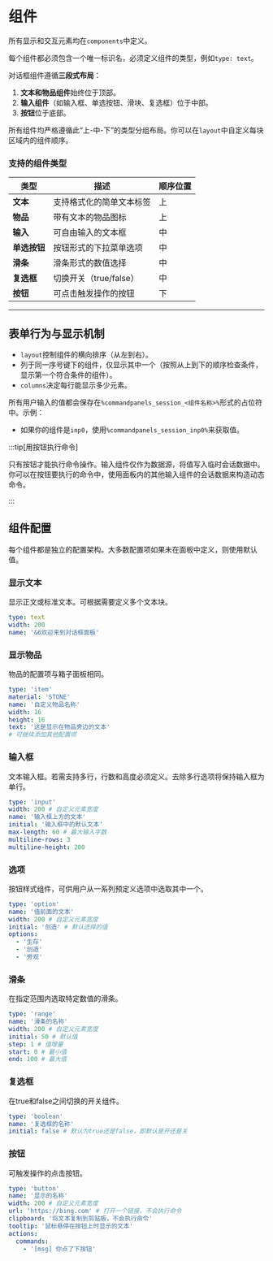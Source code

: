 # 组件

所有显示和交互元素均在`components`中定义。

每个组件都必须包含一个唯一标识名，必须定义组件的类型，例如`type: text`。

对话框组件遵循**三段式布局**：

1. **文本和物品组件**始终位于顶部。
2. **输入组件**（如输入框、单选按钮、滑块、复选框）位于中部。
3. **按钮**位于底部。

所有组件均严格遵循此“上-中-下”的类型分组布局。你可以在`layout`中自定义每块区域内的组件顺序。

### 支持的组件类型

| 类型       | 描述               | 顺序位置 |
|----------|------------------|------|
| **文本**   | 支持格式化的简单文本标签     | 上    |
| **物品**   | 带有文本的物品图标        | 上    |
| **输入**   | 可自由输入的文本框        | 中    |
| **单选按钮** | 按钮形式的下拉菜单选项      | 中    |
| **滑条**   | 滑条形式的数值选择        | 中    |
| **复选框**  | 切换开关（true/false） | 中    |
| **按钮**   | 可点击触发操作的按钮       | 下    |

------

## 表单行为与显示机制

- `layout`控制组件的横向排序（从左到右）。
- 列于同一序号键下的组件，仅显示其中一个（按照从上到下的顺序检查条件，显示第一个符合条件的组件）。
- `columns`决定每行能显示多少元素。

所有用户输入的值都会保存在`%commandpanels_session_<组件名称>%`形式的占位符中。示例：

- 如果你的组件是`inp0`，使用`%commandpanels_session_inp0%`来获取值。

:::tip[用按钮执行命令]

只有按钮才能执行命令操作。输入组件仅作为数据源，将值写入临时会话数据中。你可以在按钮要执行的命令中，使用面板内的其他输入组件的会话数据来构造动态命令。

:::

## 组件配置

每个组件都是独立的配置架构。大多数配置项如果未在面板中定义，则使用默认值。

### 显示文本

显示正文或标准文本。可根据需要定义多个文本块。

```yaml
type: text
width: 200
name: '&6欢迎来到对话框面板'
```

### 显示物品

物品的配置项与箱子面板相同。

```yaml
type: 'item'
material: 'STONE'
name: '自定义物品名称'
width: 16
height: 16
text: '这是显示在物品旁边的文本'
# 可继续添加其他配置项
```

### 输入框

文本输入框。若需支持多行，行数和高度必须定义。去除多行选项将保持输入框为单行。

```yaml
type: 'input'
width: 200 # 自定义元素宽度
name: '输入框上方的文本'
initial: '输入框中的默认文本'
max-length: 60 # 最大输入字数
multiline-rows: 3
multiline-height: 200
```

### 选项

按钮样式组件，可供用户从一系列预定义选项中选取其中一个。

```yaml
type: 'option'
name: '值前面的文本'
width: 200 # 自定义元素宽度
initial: '创造' # 默认选择的值
options:
  - '生存'
  - '创造'
  - '旁观'
```

### 滑条

在指定范围内选取特定数值的滑条。

```yaml
type: 'range'
name: '滑条的名称'
width: 200 # 自定义元素宽度
initial: 50 # 默认值
step: 1 # 值增量
start: 0 # 最小值
end: 100 # 最大值
```

### 复选框

在true和false之间切换的开关组件。

```yaml
type: 'boolean'
name: '复选框的名称'
initial: false # 默认为true还是false，即默认是开还是关
```

### 按钮

可触发操作的点击按钮。

```yaml
type: 'button'
name: '显示的名称'
width: 200 # 自定义元素宽度
url: 'https://bing.com' # 打开一个链接，不会执行命令
clipboard: '将文本复制到剪贴板，不会执行命令'
tooltip: '鼠标悬停在按钮上时显示的文本'
actions:
  commands:
    - '[msg] 你点了下按钮'
```